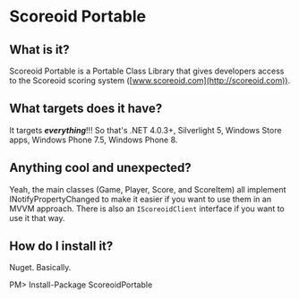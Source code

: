 # Scoreoid Portable #

## What is it? ##
Scoreoid Portable is a Portable Class Library that gives developers access to the Scoreoid scoring system ([www.scoreoid.com](http://scoreoid.com)).

## What targets does it have? ##
It targets ***everything***!!! So that's .NET 4.0.3+, Silverlight 5, Windows Store apps, Windows Phone 7.5, Windows Phone 8.

## Anything cool and unexpected? ##
Yeah, the main classes (Game, Player, Score, and ScoreItem) all implement INotifyPropertyChanged to make it easier if you want to use them in an MVVM approach. There is also an `IScoreoidClient` interface if you want to use it that way.

## How do I install it? ##
Nuget. Basically. 

PM> Install-Package ScoreoidPortable
